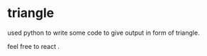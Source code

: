 # triangle
used python to write some code to give output in form of triangle.

feel free to react .
